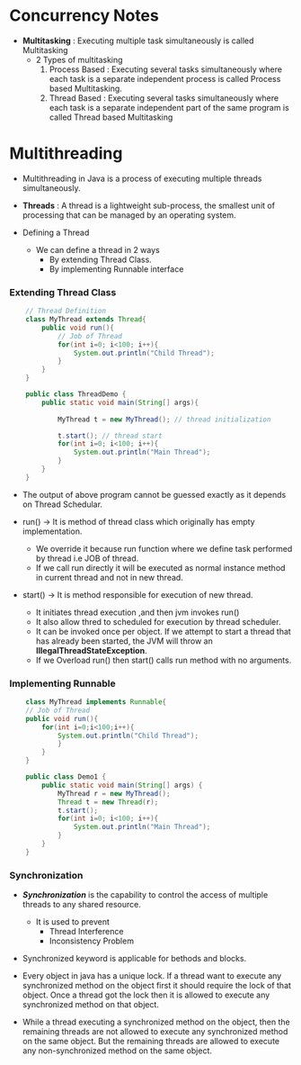# Concurrency Notes

* **Multitasking** : Executing multiple task simultaneously is called Multitasking
    - 2 Types of multitasking
        1. Process Based : Executing several tasks simultaneously where each task is a separate independent process is called Process based Multitasking.
        2. Thread Based : Executing several tasks simultaneously where each task is a separate independent part of the same program is called Thread based Multitasking

# Multithreading

* Multithreading in Java is a process of executing multiple threads simultaneously.

* **Threads** : A thread is a lightweight sub-process, the smallest unit of processing that can be managed by an operating system.

* Defining a Thread
    - We can define a thread in 2 ways
        -  By extending Thread Class.
        -  By implementing Runnable interface


### Extending Thread Class
 
```java
    // Thread Definition
    class MyThread extends Thread{
        public void run(){
            // Job of Thread
            for(int i=0; i<100; i++){
                System.out.println("Child Thread");
            }
        }
    }

    public class ThreadDemo {
        public static void main(String[] args){
                    
            MyThread t = new MyThread(); // thread initialization

            t.start(); // thread start
            for(int i=0; i<100; i++){
                System.out.println("Main Thread");
            }
        }   
    }
```

* The output of above program cannot be guessed exactly as it depends on Thread Schedular. 

* run() -> It is method of thread class which originally has empty implementation.
    - We override it because run function where we define task performed by thread i.e JOB of thread.
    - If we call run directly it will be executed as normal instance method in current thread and not in new thread.

* start() -> It is method responsible for execution of new thread. 
    - It initiates thread execution ,and then jvm invokes run()
    - It also allow thred to scheduled for execution by thread scheduler. 
    - It can be invoked once per object. If we attempt to start a thread that has already been started, the JVM will throw an **IllegalThreadStateException**.
    - If we Overload run() then start() calls run method with no arguments.

### Implementing Runnable 

```java
    class MyThread implements Runnable{
    // Job of Thread
    public void run(){
        for(int i=0;i<100;i++){
            System.out.println("Child Thread");
            }
        }
    }

    public class Demo1 {
        public static void main(String[] args) {
            MyThread r = new MyThread();
            Thread t = new Thread(r);
            t.start();
            for(int i=0; i<100; i++){
                System.out.println("Main Thread");
            }
        }
    }
```

### Synchronization

* ***Synchronization*** is the capability to control the access of multiple threads to any shared resource.

    * It is used to prevent 
        - Thread Interference
        - Inconsistency Problem          

* Synchronized keyword is applicable for bethods and blocks. 
* Every object in java has a unique lock. If a thread want to execute any synchronized method on the object first it should require the lock of that object. Once a thread got the lock then it is allowed to execute any synchronized method on that object.
* While a thread executing a synchronized method on the object, then the remaining threads are not allowed to execute any synchronized method on the same object. But the remaining threads are allowed to execute any non-synchronized method on the same object.
